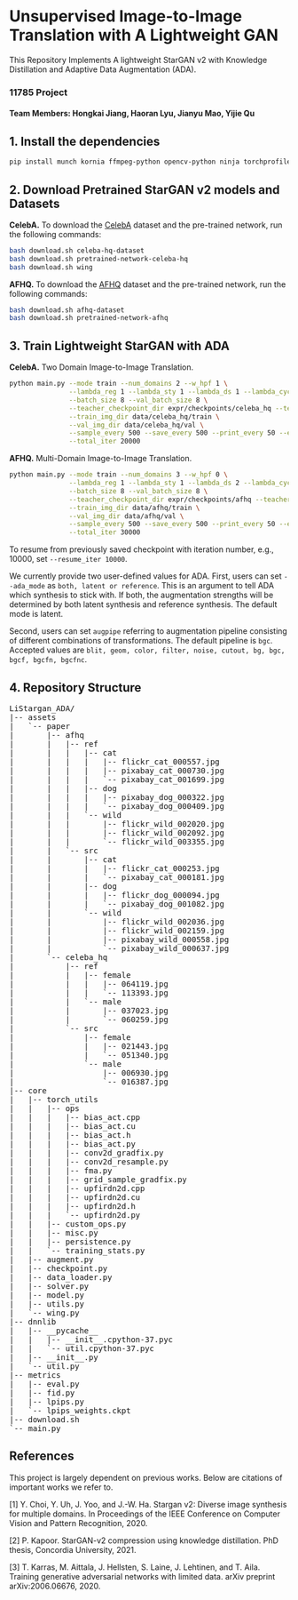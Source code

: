 # Unsupervised Image-to-Image Translation with A Lightweight GAN

This Repository Implements A lightweight StarGAN v2 with Knowledge Distillation and Adaptive Data Augmentation (ADA).

### 11785 Project

#### Team Members: Hongkai Jiang, Haoran Lyu, Jianyu Mao, Yijie Qu

## 1. Install the dependencies
```bash
pip install munch kornia ffmpeg-python opencv-python ninja torchprofile
```

## 2. Download Pretrained StarGAN v2 models and Datasets

<b>CelebA.</b> To download the [CelebA](https://drive.google.com/drive/folders/0B4qLcYyJmiz0TXY1NG02bzZVRGs) dataset and the pre-trained network, run the following commands:
```bash
bash download.sh celeba-hq-dataset
bash download.sh pretrained-network-celeba-hq
bash download.sh wing
```

<b>AFHQ.</b> To download the [AFHQ](https://github.com/clovaai/stargan-v2/blob/master/README.md#animal-faces-hq-dataset-afhq) dataset and the pre-trained network, run the following commands:
```bash
bash download.sh afhq-dataset
bash download.sh pretrained-network-afhq
```
## 3. Train Lightweight StarGAN with ADA

<b>CelebA.</b> Two Domain Image-to-Image Translation.
```bash
python main.py --mode train --num_domains 2 --w_hpf 1 \
               --lambda_reg 1 --lambda_sty 1 --lambda_ds 1 --lambda_cyc 1 \
               --batch_size 8 --val_batch_size 8 \
               --teacher_checkpoint_dir expr/checkpoints/celeba_hq --teacher_resume_iter 100000 \
               --train_img_dir data/celeba_hq/train \
               --val_img_dir data/celeba_hq/val \
               --sample_every 500 --save_every 500 --print_every 50 --eval_every 10000 \
               --total_iter 20000
```

<b>AFHQ.</b> Multi-Domain Image-to-Image Translation.
```bash
python main.py --mode train --num_domains 3 --w_hpf 0 \
               --lambda_reg 1 --lambda_sty 1 --lambda_ds 2 --lambda_cyc 1 \
               --batch_size 8 --val_batch_size 8 \
               --teacher_checkpoint_dir expr/checkpoints/afhq --teacher_resume_iter 100000 \
               --train_img_dir data/afhq/train \
               --val_img_dir data/afhq/val \
               --sample_every 500 --save_every 500 --print_every 50 --eval_every 10000 \
               --total_iter 30000
```

To resume from previously saved checkpoint with iteration number, e.g., 10000, set `--resume_iter 10000`.

We currently provide two user-defined values for ADA. First, users can set `--ada_mode` as `both, latent or reference`. This is an argument to tell ADA which synthesis to stick with. If both, the augmentation strengths will be determined by both latent synthesis and reference synthesis. The default mode is latent.

Second, users can set `augpipe` referring to augmentation pipeline consisting of different combinations of transformations. The default pipeline is `bgc`. Accepted values are `blit, geom, color, filter, noise, cutout, bg, bgc, bgcf, bgcfn, bgcfnc`.



## 4. Repository Structure

<pre>
LiStargan_ADA/
|-- assets
|   `-- paper
|       |-- afhq
|       |   |-- ref
|       |   |   |-- cat
|       |   |   |   |-- flickr_cat_000557.jpg
|       |   |   |   |-- pixabay_cat_000730.jpg
|       |   |   |   `-- pixabay_cat_001699.jpg
|       |   |   |-- dog
|       |   |   |   |-- pixabay_dog_000322.jpg
|       |   |   |   `-- pixabay_dog_000409.jpg
|       |   |   `-- wild
|       |   |       |-- flickr_wild_002020.jpg
|       |   |       |-- flickr_wild_002092.jpg
|       |   |       `-- flickr_wild_003355.jpg
|       |   `-- src
|       |       |-- cat
|       |       |   |-- flickr_cat_000253.jpg
|       |       |   `-- pixabay_cat_000181.jpg
|       |       |-- dog
|       |       |   |-- flickr_dog_000094.jpg
|       |       |   `-- pixabay_dog_001082.jpg
|       |       `-- wild
|       |           |-- flickr_wild_002036.jpg
|       |           |-- flickr_wild_002159.jpg
|       |           |-- pixabay_wild_000558.jpg
|       |           `-- pixabay_wild_000637.jpg
|       `-- celeba_hq
|           |-- ref
|           |   |-- female
|           |   |   |-- 064119.jpg
|           |   |   `-- 113393.jpg
|           |   `-- male
|           |       |-- 037023.jpg
|           |       `-- 060259.jpg
|           `-- src
|               |-- female
|               |   |-- 021443.jpg
|               |   `-- 051340.jpg
|               `-- male
|                   |-- 006930.jpg
|                   `-- 016387.jpg
|-- core
|   |-- torch_utils
|   |   |-- ops
|   |   |   |-- bias_act.cpp
|   |   |   |-- bias_act.cu
|   |   |   |-- bias_act.h
|   |   |   |-- bias_act.py
|   |   |   |-- conv2d_gradfix.py
|   |   |   |-- conv2d_resample.py
|   |   |   |-- fma.py
|   |   |   |-- grid_sample_gradfix.py
|   |   |   |-- upfirdn2d.cpp
|   |   |   |-- upfirdn2d.cu
|   |   |   |-- upfirdn2d.h
|   |   |   `-- upfirdn2d.py
|   |   |-- custom_ops.py
|   |   |-- misc.py
|   |   |-- persistence.py
|   |   `-- training_stats.py
|   |-- augment.py
|   |-- checkpoint.py
|   |-- data_loader.py
|   |-- solver.py
|   |-- model.py
|   |-- utils.py
|   `-- wing.py
|-- dnnlib
|   |-- __pycache__
|   |   |-- __init__.cpython-37.pyc
|   |   `-- util.cpython-37.pyc
|   |-- __init__.py
|   `-- util.py
|-- metrics
|   |-- eval.py
|   |-- fid.py
|   |-- lpips.py
|   `-- lpips_weights.ckpt
|-- download.sh
`-- main.py
</pre>

## References

This project is largely dependent on previous works. Below are citations of important works we refer to.


<a id="1">[1]</a> 
Y. Choi, Y. Uh, J. Yoo, and J.-W. Ha.
Stargan v2: Diverse image synthesis for multiple domains.
In Proceedings of the IEEE Conference on Computer Vision and Pattern Recognition, 2020.

<a id="2">[2]</a> 
P. Kapoor.
StarGAN-v2 compression using knowledge distillation.
PhD thesis, Concordia University, 2021.

<a id="3">[3]</a> 
T. Karras, M. Aittala, J. Hellsten, S. Laine, J. Lehtinen, and T. Aila. 
Training generative adversarial networks with limited data. arXiv preprint arXiv:2006.06676, 2020.

